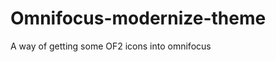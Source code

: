 Omnifocus-modernize-theme
=========================

A way of getting some OF2 icons into omnifocus
